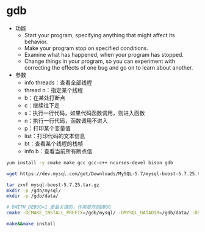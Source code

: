 # gdb

* 功能
	- Start your program, specifying anything that might affect its behavior.
	- Make your program stop on specified conditions.
	- Examine what has happened, when your program has stopped.
	- Change things in your program, so you can experiment with correcting the effects of one bug and go on to learn about another.
* 参数
	- info threads：查看全部线程
	- thread n：指定某个线程
	- b：在某处打断点
	- c：继续往下走
	- s：执行一行代码，如果代码函数调用，则进入函数
	- n：执行一行代码，函数调用不进入
	- p：打印某个变量值
	- list：打印代码的文本信息
	- bt：查看某个线程的栈帧
	- info b：查看当前所有断点信

```sh
yum install -y cmake make gcc gcc-c++ ncurses-devel bison gdb

wget https://dev.mysql.com/get/Downloads/MySQL-5.7/mysql-boost-5.7.25.tar.gz

tar zxvf mysql-boost-5.7.25.tar.gz
mkdir -p /gdb/mysql/
mkdir -p /gdb/data/

# DWITH_DEBUG=1 是最关键的，作用是开启DBUG
cmake -DCMAKE_INSTALL_PREFIX=/gdb/mysql/ -DMYSQL_DATADIR=/gdb/data/ -DSYSCONFDIR=/gdb/mysql/ -DWITH_INNOBASE_STORAGE_ENGINE=1 -DWITH_ARCHIVE_STORAGE_ENGINE=1 -DWITH_BLACKHOLE_STORAGE_ENGINE=1 -DWITH_FEDERATED_STORAGE_ENGINE=1 -DWITH_PARTITION_STORAGE_ENGINE=1 -DMYSQL_UNIX_ADDR=/gdb/mysql/mysql3.sock -DMYSQL_TCP_PORT=3306 -DENABLED_LOCAL_INFILE=1 -DEXTRA_CHARSETS=all -DDEFAULT_CHARSET=utf8 -DDEFAULT_COLLATION=utf8_general_ci -DMYSQL_USER=mysql -DWITH_BINLOG_PREALLOC=ON -DWITH_BOOST=/gdb/mysql-5.7.25/boost/boost_1_59_0 -DWITH_DEBUG=1

make&&make install
```
